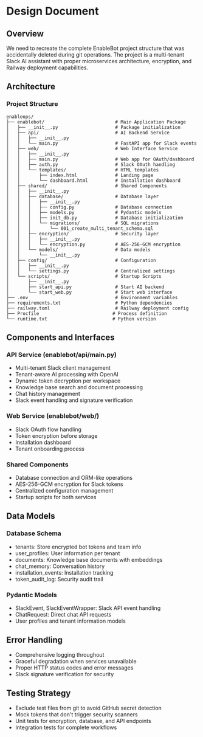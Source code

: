 # Design Document

## Overview

We need to recreate the complete EnableBot project structure that was accidentally deleted during git operations. The project is a multi-tenant Slack AI assistant with proper microservices architecture, encryption, and Railway deployment capabilities.

## Architecture

### Project Structure
```
enableops/
├── enablebot/                          # Main Application Package
│   ├── __init__.py                     # Package initialization
│   ├── api/                            # AI Backend Service
│   │   ├── __init__.py
│   │   └── main.py                     # FastAPI app for Slack events
│   ├── web/                            # Web Interface Service
│   │   ├── __init__.py
│   │   ├── main.py                     # Web app for OAuth/dashboard
│   │   ├── auth.py                     # Slack OAuth handling
│   │   └── templates/                  # HTML templates
│   │       ├── index.html              # Landing page
│   │       └── dashboard.html          # Installation dashboard
│   ├── shared/                         # Shared Components
│   │   ├── __init__.py
│   │   ├── database/                   # Database layer
│   │   │   ├── __init__.py
│   │   │   ├── config.py               # Database connection
│   │   │   ├── models.py               # Pydantic models
│   │   │   ├── init_db.py              # Database initialization
│   │   │   └── migrations/             # SQL migrations
│   │   │       └── 001_create_multi_tenant_schema.sql
│   │   ├── encryption/                 # Security layer
│   │   │   ├── __init__.py
│   │   │   └── encryption.py           # AES-256-GCM encryption
│   │   └── models/                     # Data models
│   │       └── __init__.py
│   ├── config/                         # Configuration
│   │   ├── __init__.py
│   │   └── settings.py                 # Centralized settings
│   └── scripts/                        # Startup Scripts
│       ├── __init__.py
│       ├── start_api.py                # Start AI backend
│       └── start_web.py                # Start web interface
├── .env                                # Environment variables
├── requirements.txt                    # Python dependencies
├── railway.toml                        # Railway deployment config
├── Procfile                           # Process definition
└── runtime.txt                        # Python version
```

## Components and Interfaces

### API Service (enablebot/api/main.py)
- Multi-tenant Slack client management
- Tenant-aware AI processing with OpenAI
- Dynamic token decryption per workspace
- Knowledge base search and document processing
- Chat history management
- Slack event handling and signature verification

### Web Service (enablebot/web/)
- Slack OAuth flow handling
- Token encryption before storage
- Installation dashboard
- Tenant onboarding process

### Shared Components
- Database connection and ORM-like operations
- AES-256-GCM encryption for Slack tokens
- Centralized configuration management
- Startup scripts for both services

## Data Models

### Database Schema
- tenants: Store encrypted bot tokens and team info
- user_profiles: User information per tenant
- documents: Knowledge base documents with embeddings
- chat_memory: Conversation history
- installation_events: Installation tracking
- token_audit_log: Security audit trail

### Pydantic Models
- SlackEvent, SlackEventWrapper: Slack API event handling
- ChatRequest: Direct chat API requests
- User profiles and tenant information models

## Error Handling

- Comprehensive logging throughout
- Graceful degradation when services unavailable
- Proper HTTP status codes and error messages
- Slack signature verification for security

## Testing Strategy

- Exclude test files from git to avoid GitHub secret detection
- Mock tokens that don't trigger security scanners
- Unit tests for encryption, database, and API endpoints
- Integration tests for complete workflows
